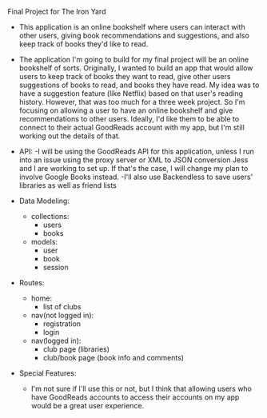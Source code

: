 Final Project for The Iron Yard

- This application is an online bookshelf where users can interact with other users, giving book recommendations and suggestions, and also keep track of books they'd like to read.

- The application I'm going to build for my final project will be an online bookshelf of sorts. Originally, I wanted to build an app that would allow users to keep track of books they want to read, give other users suggestions of books to read, and books they have read. My idea was to have a suggestion feature (like Netflix) based on that user's reading history. However, that was too much for a three week project. So I'm focusing on allowing a user to have an online bookshelf and give recommendations to other users. Ideally, I'd like them to be able to connect to their actual GoodReads account with my app, but I'm still working out the details of that.

- API:
  -I will be using the GoodReads API for this application, unless I run into an issue using the proxy server or XML to JSON conversion Jess and I are working to set up. If that's the case, I will change my plan to involve Google Books instead.
  -I'll also use Backendless to save users' libraries as well as friend lists

- Data Modeling:
  - collections:
    - users
    - books
  - models:
    - user
    - book
    - session

- Routes:
  - home:
    - list of clubs
  - nav(not logged in):
    - registration
    - login
  - nav(logged in):
    - club page (libraries)
    - club/book page (book info and comments)

- Special Features:
  - I'm not sure if I'll use this or not, but I think that allowing users who have GoodReads accounts to access their accounts on my app would be a great user experience.
